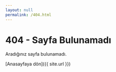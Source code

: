 ```yaml
---
layout: null
permalink: /404.html
---
```


# 404 - Sayfa Bulunamadı

Aradığınız sayfa bulunamadı.



[Anasayfaya dön]({{ site.url }})
